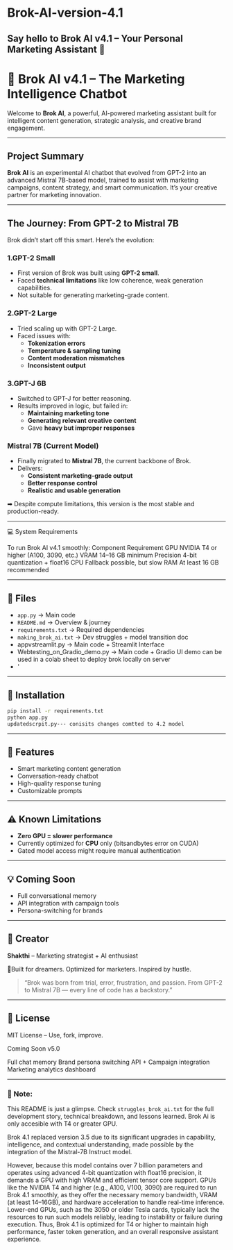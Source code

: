 # Brok-AI-version-4.1
Say hello to Brok AI v4.1 – Your Personal Marketing Assistant 🤖
---
# 🤖 Brok AI v4.1 – The Marketing Intelligence Chatbot

Welcome to **Brok AI**, a powerful, AI-powered marketing assistant built for intelligent content generation, strategic analysis, and creative brand engagement.

---

##  Project Summary
**Brok AI** is an experimental AI chatbot that evolved from GPT-2 into an advanced Mistral 7B-based model, trained to assist with marketing campaigns, content strategy, and smart communication. It’s your creative partner for marketing innovation.

---

##  The Journey: From GPT-2 to Mistral 7B

Brok didn’t start off this smart. Here’s the evolution:

### 1.GPT-2 Small
- First version of Brok was built using **GPT-2 small**.
- Faced **technical limitations** like low coherence, weak generation capabilities.
- Not suitable for generating marketing-grade content.

### 2.GPT-2 Large
- Tried scaling up with GPT-2 Large.
- Faced issues with:
  - **Tokenization errors**
  - **Temperature & sampling tuning**
  - **Content moderation mismatches**
  - **Inconsistent output**

### 3.GPT-J 6B
- Switched to GPT-J for better reasoning.
- Results improved in logic, but failed in:
  - **Maintaining marketing tone**
  - **Generating relevant creative content**
  - Gave **heavy but improper responses**

###  Mistral 7B (Current Model)
- Finally migrated to **Mistral 7B**, the current backbone of Brok.
- Delivers:
  - **Consistent marketing-grade output**
  - **Better response control**
  - **Realistic and usable generation**

➡ Despite compute limitations, this version is the most stable and production-ready.

---

💻 System Requirements

To run Brok AI v4.1 smoothly:
Component	Requirement
GPU	NVIDIA T4 or higher (A100, 3090, etc.)
VRAM	14–16 GB minimum
Precision	4-bit quantization + float16
CPU	Fallback possible, but slow
RAM	At least 16 GB recommended

---

## 📁 Files
- `app.py` → Main code 
- `README.md` → Overview & journey
- `requirements.txt` → Required dependencies
- `making_brok_ai.txt` → Dev struggles + model transition doc
- appvstreamlit.py → Main code + Streamlit Interface
- Webtesting_on_Gradio_demo.py → Main code + Gradio UI demo can be used in a colab sheet to deploy brok locally on server 
- '

---

## 🔧 Installation
```bash
pip install -r requirements.txt
python app.py
updatedscrpit.py--- conisits changes comtted to 4.2 model
```

---

## 🧪 Features
- Smart marketing content generation
- Conversation-ready chatbot
- High-quality response tuning
- Customizable prompts

---

## ⚠️ Known Limitations
- **Zero GPU = slower performance**
- Currently optimized for **CPU** only (bitsandbytes error on CUDA)
- Gated model access might require manual authentication

---

## 💡 Coming Soon
- Full conversational memory
- API integration with campaign tools
- Persona-switching for brands

---

## 📣 Creator
**Shakthi** – Marketing strategist + AI enthusiast

📍Built for dreamers. Optimized for marketers. Inspired by hustle.

> “Brok was born from trial, error, frustration, and passion. From GPT-2 to Mistral 7B — every line of code has a backstory.”

---

## 🤝 License
MIT License – Use, fork, improve.

 Coming Soon v5.0 

 Full chat memory
Brand persona switching
API + Campaign integration
Marketing analytics dashboard

---

### 📌 Note:

This README is just a glimpse. Check `struggles_brok_ai.txt` for the full development story, technical breakdown, and lessons learned.
Brok Ai is only accesible with T4 or greater GPU.

Brok 4.1 replaced version 3.5 due to its significant upgrades in capability, intelligence, and contextual understanding, made possible by the integration of the Mistral-7B Instruct model.

However, because this model contains over 7 billion parameters and operates using advanced 4-bit quantization with float16 precision, 
it demands a GPU with high VRAM and efficient tensor core support. GPUs like the NVIDIA T4 and higher (e.g., A100, V100, 3090) are required to run Brok 4.1 smoothly, 
as they offer the necessary memory bandwidth, VRAM (at least 14–16GB), and hardware acceleration to handle real-time inference. Lower-end GPUs, such as the 3050 or older Tesla cards, 
typically lack the resources to run such models reliably, leading to instability or failure during execution.
Thus, Brok 4.1 is optimized for T4 or higher to maintain high performance, faster token generation, and an overall responsive assistant experience.
